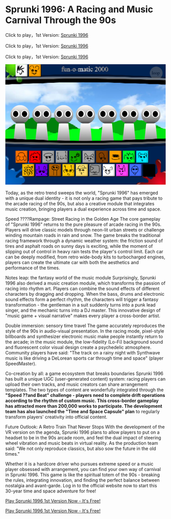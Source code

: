 <h1>Sprunki 1996: A Racing and Music Carnival Through the 90s</h1>

<p dir="auto"> Click to play，1st Version: <a href="https://sprunki1996.com/" title="Sprunki 1996" rel="nofollow">Sprunki 1996</a></p>
<p dir="auto"> Click to play，1st Version: <a href="https://sprunki1996.com/" title="Sprunki 1996" rel="nofollow">Sprunki 1996</a></p>
<p dir="auto"> Click to play，1st Version: <a href="https://sprunki1996.com/" title="Sprunki 1996" rel="nofollow">Sprunki 1996</a></p>

<p dir="auto"><a target="_blank" rel="noopener noreferrer nofollow" href="https://raw.githubusercontent.com/sprunkiscrunkly/sprunki-1996/refs/heads/main/sprunki-1996.png"><img src="https://raw.githubusercontent.com/sprunkiscrunkly/sprunki-1996/refs/heads/main/sprunki-1996.png" alt="Sprunki 1996" title="Sprunki 1996" style="max-width: 100%;"></a></p>

Today, as the retro trend sweeps the world, "Sprunki 1996" has emerged with a unique dual identity - it is not only a racing game that pays tribute to the arcade racing of the 90s, but also a creative module that integrates music creation, bringing players a dual experience across time and space.

Speed ????Rampage: Street Racing in the Golden Age
The core gameplay of "Sprunki 1996" returns to the pure pleasure of arcade racing in the 90s. Players will drive classic models through neon-lit urban streets or challenge winding mountain roads in rain and snow. The game breaks the traditional racing framework through a dynamic weather system: the friction sound of tires and asphalt roads on sunny days is exciting, while the moment of slipping out of control in heavy rain tests the player's control limit. Each car can be deeply modified, from retro wide-body kits to turbocharged engines, players can create the ultimate car with both the aesthetics and performance of the times.

Notes leap: the fantasy world of the music module
Surprisingly, Sprunki 1996 also derived a music creation module, which transforms the passion of racing into rhythm art. Players can combine the sound effects of different characters by dragging and dropping. When the bass, drums and electronic sound effects form a perfect rhythm, the characters will trigger a fantasy transformation - the gentleman in a suit suddenly turns into a punk lead singer, and the mechanic turns into a DJ master. This innovative design of "music game + visual narrative" makes every player a cross-border artist.

Double immersion: sensory time travel
The game accurately reproduces the style of the 90s in audio-visual presentation. In the racing mode, pixel-style billboards and synthesizer electronic music make people instantly return to the arcade; in the music module, the low-fidelity (Lo-Fi) background sound and fluorescent color visual design create a psychedelic atmosphere. Community players have said: "The track on a rainy night with Synthwave music is like driving a DeLorean sports car through time and space" (player SpeedMaster).

Co-creation by all: a game ecosystem that breaks boundaries
Sprunki 1996 has built a unique UGC (user-generated content) system: racing players can upload their own tracks, and music creators can share arrangement templates. The two types of content are wonderfully integrated through the **"Speed ??and Beat" challenge - players need to complete drift operations according to the rhythm of custom music. This cross-border gameplay has attracted more than 200,000 works to participate. The development team has also launched the "Time and Space Capsule" plan** to regularly transform players' creativity into official content.

Future Outlook: A Retro Train That Never Stops
With the development of the VR version on the agenda, Sprunki 1996 plans to allow players to put on a headset to be in the 90s arcade room, and feel the dual impact of steering wheel vibration and music beats in virtual reality. As the production team said: "We not only reproduce classics, but also sow the future in the old times."

Whether it is a hardcore driver who pursues extreme speed or a music player obsessed with arrangement, you can find your own way of carnival in Sprunki 1996. This game is like the spiritual totem of the 90s - breaking the rules, integrating innovation, and finding the perfect balance between nostalgia and avant-garde. Log in to the official website now to start this 30-year time and space adventure for free!

<p><a href="https://sprunki1996.com/sprunki-1996/" rel="nofollow">Play Sprunki 1996 1st Version Now - It's Free!</a></p>
<p><a href="https://sprunki1996.com/sprunki-1996/" rel="nofollow">Play Sprunki 1996 1st Version Now - It's Free!</a></p>
